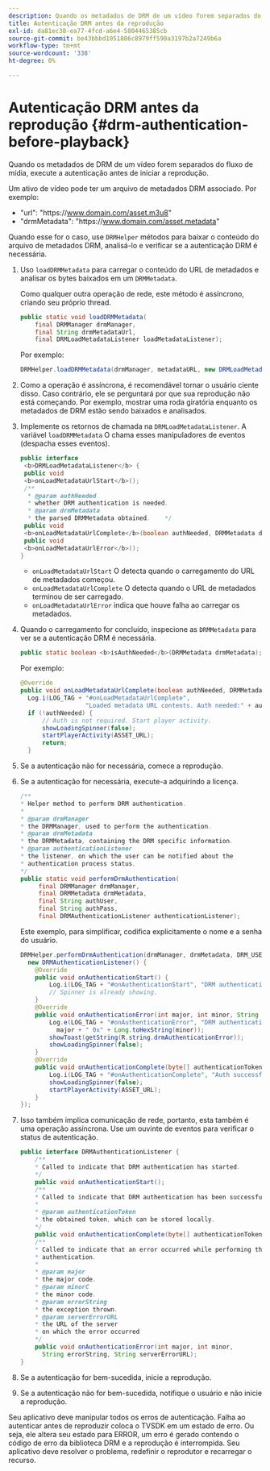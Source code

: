 ```yaml
---
description: Quando os metadados de DRM de um vídeo forem separados do fluxo de mídia, execute a autenticação antes de iniciar a reprodução.
title: Autenticação DRM antes da reprodução
exl-id: da81ec38-ea77-4fcd-a6e4-5804465385cb
source-git-commit: be43bbbd1051886c8979ff590a3197b2a7249b6a
workflow-type: tm+mt
source-wordcount: '338'
ht-degree: 0%

---
```


# Autenticação DRM antes da reprodução {#drm-authentication-before-playback}

Quando os metadados de DRM de um vídeo forem separados do fluxo de mídia, execute a autenticação antes de iniciar a reprodução.

Um ativo de vídeo pode ter um arquivo de metadados DRM associado. Por exemplo:

* &quot;url&quot;: &quot;ht<span></span>tps://www.domain.com/asset.m3u8&quot;
* &quot;drmMetadata&quot;: &quot;ht<span></span>tps://www.domain.com/asset.metadata&quot;

Quando esse for o caso, use `DRMHelper` métodos para baixar o conteúdo do arquivo de metadados DRM, analisá-lo e verificar se a autenticação DRM é necessária.

1. Uso `loadDRMMetadata` para carregar o conteúdo do URL de metadados e analisar os bytes baixados em um `DRMMetadata`.

   Como qualquer outra operação de rede, este método é assíncrono, criando seu próprio thread.

   ```java
   public static void loadDRMMetadata( 
       final DRMManager drmManager, 
       final String drmMetadataUrl,  
       final DRMLoadMetadataListener loadMetadataListener); 
   ```

   Por exemplo:

   ```java
   DRMHelper.loadDRMMetadata(drmManager, metadataURL, new DRMLoadMetadataListener());
   ```

1. Como a operação é assíncrona, é recomendável tornar o usuário ciente disso. Caso contrário, ele se perguntará por que sua reprodução não está começando. Por exemplo, mostrar uma roda giratória enquanto os metadados de DRM estão sendo baixados e analisados.
1. Implemente os retornos de chamada na `DRMLoadMetadataListener`. A variável `loadDRMMetadata` O chama esses manipuladores de eventos (despacha esses eventos).

   ```java
   public interface  
    <b>DRMLoadMetadataListener</b> { 
    public void  
    <b>onLoadMetadataUrlStart</b>(); 
    /** 
     * @param authNeeded 
     * whether DRM authentication is needed. 
     * @param drmMetadata 
     * the parsed DRMMetadata obtained.    */ 
    public void  
    <b>onLoadMetadataUrlComplete</b>(boolean authNeeded, DRMMetadata drmMetadata); 
    public void  
    <b>onLoadMetadataUrlError</b>(); 
   }
   ```

   * `onLoadMetadataUrlStart` O detecta quando o carregamento do URL de metadados começou.
   * `onLoadMetadataUrlComplete` O detecta quando o URL de metadados terminou de ser carregado.
   * `onLoadMetadataUrlError` indica que houve falha ao carregar os metadados.

1. Quando o carregamento for concluído, inspecione as `DRMMetadata` para ver se a autenticação DRM é necessária.

   ```java
   public static boolean <b>isAuthNeeded</b>(DRMMetadata drmMetadata);
   ```

   Por exemplo:

   ```java
   @Override 
   public void onLoadMetadataUrlComplete(boolean authNeeded, DRMMetadata drmMetadata) {  
     Log.i(LOG_TAG + "#onLoadMetadataUrlComplete",  
                     "Loaded metadata URL contents. Auth needed:" + authNeeded + "."); 
     if (!authNeeded) { 
         // Auth is not required. Start player activity.     
         showLoadingSpinner(false);     
         startPlayerActivity(ASSET_URL); 
         return; 
     }
   ```

1. Se a autenticação não for necessária, comece a reprodução.
1. Se a autenticação for necessária, execute-a adquirindo a licença.

   ```java
   /** 
   * Helper method to perform DRM authentication. 
   * 
   * @param drmManager 
   * the DRMManager, used to perform the authentication. 
   * @param drmMetadata 
   * the DRMMetadata, containing the DRM specific information. 
   * @param authenticationListener 
   * the listener, on which the user can be notified about the 
   * authentication process status. 
   */ 
   public static void performDrmAuthentication( 
        final DRMManager drmManager,  
        final DRMMetadata drmMetadata, 
        final String authUser,  
        final String authPass,  
        final DRMAuthenticationListener authenticationListener);
   ```

   Este exemplo, para simplificar, codifica explicitamente o nome e a senha do usuário.

   ```java
   DRMHelper.performDrmAuthentication(drmManager, drmMetadata, DRM_USERNAME, DRM_PASSWORD,  
     new DRMAuthenticationListener() { 
       @Override 
       public void onAuthenticationStart() { 
           Log.i(LOG_TAG + "#onAuthenticationStart", "DRM authentication started."); 
           // Spinner is already showing. 
       } 
       @Override 
       public void onAuthenticationError(int major, int minor, String errorString, String serverErrorURL) {  
           Log.e(LOG_TAG + "#onAuthenticationError", "DRM authentication failed. " +  
             major + " 0x" + Long.toHexString(minor)); 
           showToast(getString(R.string.drmAuthenticationError));   
           showLoadingSpinner(false); 
       } 
       @Override 
       public void onAuthenticationComplete(byte[] authenticationToken) { 
           Log.i(LOG_TAG + "#onAuthenticationComplete", "Auth successful. Launching content."); 
           showLoadingSpinner(false); 
           startPlayerActivity(ASSET_URL); 
       } 
   }); 
   ```

1. Isso também implica comunicação de rede, portanto, esta também é uma operação assíncrona. Use um ouvinte de eventos para verificar o status de autenticação.

   ```java
   public interface DRMAuthenticationListener { 
       /** 
       * Called to indicate that DRM authentication has started. 
       */ 
       public void onAuthenticationStart(); 
       /** 
       * Called to indicate that DRM authentication has been successful. 
       * 
       * @param authenticationToken 
       * the obtained token, which can be stored locally. 
       */ 
       public void onAuthenticationComplete(byte[] authenticationToken); 
       /** 
       * Called to indicate that an error occurred while performing the DRM 
       * authentication. 
       * 
       * @param major 
       * the major code. 
       * @param minorC 
       * the minor code. 
       * @param errorString 
       * the exception thrown. 
       * @param serverErrorURL 
       * the URL of the server  
       * on which the error occurred 
       */ 
       public void onAuthenticationError(int major, int minor,  
         String errorString, String serverErrorURL); 
   } 
   ```

1. Se a autenticação for bem-sucedida, inicie a reprodução.
1. Se a autenticação não for bem-sucedida, notifique o usuário e não inicie a reprodução.

Seu aplicativo deve manipular todos os erros de autenticação. Falha ao autenticar antes de reproduzir coloca o TVSDK em um estado de erro. Ou seja, ele altera seu estado para ERROR, um erro é gerado contendo o código de erro da biblioteca DRM e a reprodução é interrompida. Seu aplicativo deve resolver o problema, redefinir o reprodutor e recarregar o recurso.
